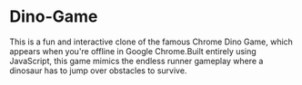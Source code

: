 # Dino-Game
This is a fun and interactive clone of the famous Chrome Dino Game, which appears when you're offline in Google Chrome.Built entirely using JavaScript, this game mimics the endless runner gameplay where a dinosaur has to jump over obstacles to survive.
